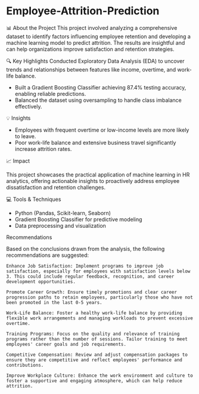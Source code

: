 # Employee-Attrition-Prediction


📊 About the Project
This project involved analyzing a comprehensive dataset to identify factors influencing employee retention and developing a machine learning model to predict attrition. The results are insightful and can help organizations improve satisfaction and retention strategies.

🔍 Key Highlights
Conducted Exploratory Data Analysis (EDA) to uncover trends and relationships between features like income, overtime, and work-life balance.

- Built a Gradient Boosting Classifier achieving 87.4% testing accuracy, enabling reliable predictions.
- Balanced the dataset using oversampling to handle class imbalance effectively.

💡 Insights
- Employees with frequent overtime or low-income levels are more likely to leave.
- Poor work-life balance and extensive business travel significantly increase attrition rates.

📈 Impact

This project showcases the practical application of machine learning in HR analytics, offering actionable insights to proactively address employee dissatisfaction and retention challenges.

💻 Tools & Techniques

- Python (Pandas, Scikit-learn, Seaborn)
- Gradient Boosting Classifier for predictive modeling
- Data preprocessing and visualization

Recommendations

Based on the conclusions drawn from the analysis, the following recommendations are suggested:

    Enhance Job Satisfaction: Implement programs to improve job satisfaction, especially for employees with satisfaction levels below 3. This could include regular feedback, recognition, and career development opportunities.

    Promote Career Growth: Ensure timely promotions and clear career progression paths to retain employees, particularly those who have not been promoted in the last 0-5 years.

    Work-Life Balance: Foster a healthy work-life balance by providing flexible work arrangements and managing workloads to prevent excessive overtime.

    Training Programs: Focus on the quality and relevance of training programs rather than the number of sessions. Tailor training to meet employees' career goals and job requirements.

    Competitive Compensation: Review and adjust compensation packages to ensure they are competitive and reflect employees' performance and contributions.

    Improve Workplace Culture: Enhance the work environment and culture to foster a supportive and engaging atmosphere, which can help reduce attrition.

